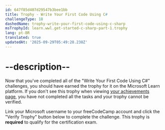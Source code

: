 ```yaml
---
id: 647f85d407d29547b3bee1bb
title: Trophy - Write Your First Code Using C#
challengeType: 18
dashedName: trophy-write-your-first-code-using-c-sharp
msTrophyId: learn.wwl.get-started-c-sharp-part-1.trophy
lang: pt-BR
translated: true
updatedAt: '2025-09-29T05:49:28.238Z'
---
```


# --description--

Now that you've completed all of the "Write Your First Code Using C#" challenges, you should have earned the trophy for it on the Microsoft Learn platform. If you don't see this trophy when viewing <a href="https://learn.microsoft.com/users/me/achievements#trophies-section" target="_blank" rel="noreferrer">your achievements page</a>, you have not completed all the tasks and your trophy cannot be verified.

Link your Microsoft username to your freeCodeCamp account and click the "Verify Trophy" button below to complete the challenge. This trophy is **required** to qualify for the certification exam.
